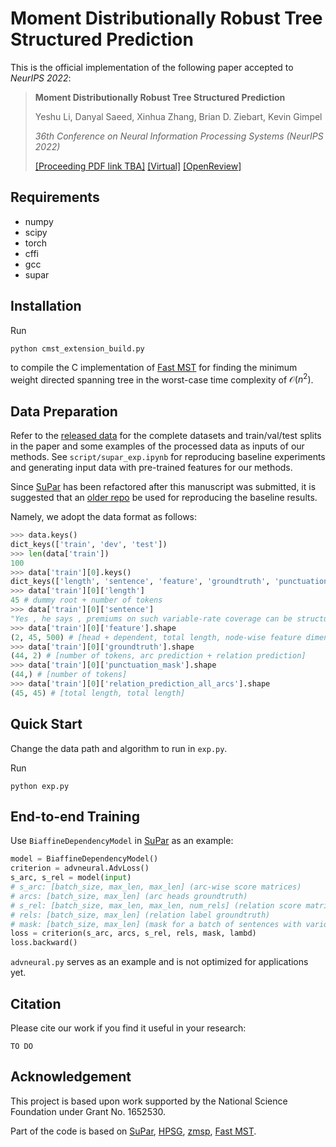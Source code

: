 # Moment Distributionally Robust Tree Structured Prediction

This is the official implementation of the following paper accepted to *NeurIPS 2022*:

> **Moment Distributionally Robust Tree Structured Prediction**
> 
> Yeshu Li, Danyal Saeed, Xinhua Zhang, Brian D. Ziebart, Kevin Gimpel
> 
> *36th Conference on Neural Information Processing Systems (NeurIPS 2022)*
> 
> [[Proceeding PDF link TBA]]() [[Virtual]](https://nips.cc/virtual/2022/poster/54233) [[OpenReview]](https://openreview.net/forum?id=Tq2XqINV1Jz)

## Requirements

- numpy
- scipy
- torch
- cffi
- gcc
- supar

## Installation

Run

```shell
python cmst_extension_build.py
```

to compile the C implementation of [Fast MST](https://github.com/stanojevic/Fast-MST-Algorithm) for finding the minimum weight directed spanning tree in the worst-case time complexity of $\mathcal{O}(n^2)$.

## Data Preparation

Refer to the [released data](https://github.com/DanielLeee/drtreesp/releases/download/data/data.zip) for the complete datasets and train/val/test splits in the paper and some examples of the processed data as inputs of our methods. See `script/supar_exp.ipynb` for reproducing baseline experiments and generating input data with pre-trained features for our methods.

Since [SuPar](https://github.com/yzhangcs/parser) has been refactored after this manuscript was submitted, it is suggested that an [older repo](https://github.com/yzhangcs/parser/tree/d4168ff11fdee9f9c6cef8e25e74f7642d2d4bdf) be used for reproducing the baseline results.

Namely, we adopt the data format as follows:

```Python REPL
>>> data.keys()
dict_keys(['train', 'dev', 'test'])
>>> len(data['train'])
100
>>> data['train'][0].keys()
dict_keys(['length', 'sentence', 'feature', 'groundtruth', 'punctuation_mask', 'relation_prediction_all_arcs'])
>>> data['train'][0]['length']
45 # dummy root + number of tokens
>>> data['train'][0]['sentence']
"Yes , he says , premiums on such variable-rate coverage can be structured to `` vanish '' after a certain period -- but usually only if interest rates stay high enough to generate sufficient cash to cover the annual cost of insurance protection ."
>>> data['train'][0]['feature'].shape
(2, 45, 500) # [head + dependent, total length, node-wise feature dimension]
>>> data['train'][0]['groundtruth'].shape
(44, 2) # [number of tokens, arc prediction + relation prediction]
>>> data['train'][0]['punctuation_mask'].shape
(44,) # [number of tokens]
>>> data['train'][0]['relation_prediction_all_arcs'].shape
(45, 45) # [total length, total length]
```

## Quick Start

Change the data path and algorithm to run in `exp.py`.

Run

```shell
python exp.py
```

## End-to-end Training

Use `BiaffineDependencyModel` in [SuPar](https://github.com/yzhangcs/parser) as an example:

```Python
model = BiaffineDependencyModel()
criterion = advneural.AdvLoss()
s_arc, s_rel = model(input)
# s_arc: [batch_size, max_len, max_len] (arc-wise score matrices)
# arcs: [batch_size, max_len] (arc heads groundtruth)
# s_rel: [batch_size, max_len, max_len, num_rels] (relation score matrices)
# rels: [batch_size, max_len] (relation label groundtruth)
# mask: [batch_size, max_len] (mask for a batch of sentences with various lengths)
loss = criterion(s_arc, arcs, s_rel, rels, mask, lambd)
loss.backward()
```

`advneural.py` serves as an example and is not optimized for applications yet.

## Citation

Please cite our work if you find it useful in your research:

```
TO DO
```

## Acknowledgement

This project is based upon work supported by the National Science Foundation under Grant No. 1652530.

Part of the code is based on [SuPar](https://github.com/yzhangcs/parser), [HPSG](https://github.com/DoodleJZ/HPSG-Neural-Parser), [zmsp](https://github.com/zzsfornlp/zmsp), [Fast MST](https://github.com/stanojevic/Fast-MST-Algorithm).
